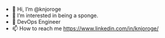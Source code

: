 - 👋 Hi, I’m @knjoroge
- 👀 I’m interested in being a sponge.
- 🌱 DevOps Engineer
- 📫 How to reach me https://www.linkedin.com/in/knjoroge/

<!---
knjoroge/knjoroge is a ✨ special ✨ repository because its `README.md` (this file) appears on your GitHub profile.
You can click the Preview link to take a look at your changes.
--->
